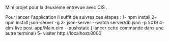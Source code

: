 
Mini projet pour la deuxiéme entrevue avec CIS .

Pour lancer l'application il suffit de suivres ces étapes :
1- npm install 
2- npm install json-server -g
3- json-server --watch server/db.json -p 5019
4- elm-live post-app/Main.elm --pushstate  ( lancer cette commande dans une autre terminal)
5- visiter http://localhost:8000
